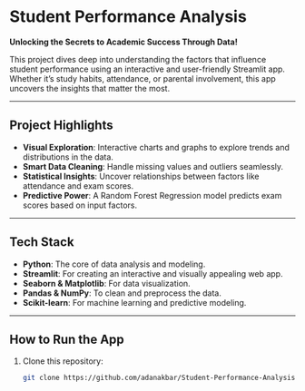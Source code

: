 # Student Performance Analysis 

**Unlocking the Secrets to Academic Success Through Data!**  

This project dives deep into understanding the factors that influence student performance using an interactive and user-friendly Streamlit app. Whether it’s study habits, attendance, or parental involvement, this app uncovers the insights that matter the most.

---

## **Project Highlights**  
- **Visual Exploration**: Interactive charts and graphs to explore trends and distributions in the data.  
- **Smart Data Cleaning**: Handle missing values and outliers seamlessly.  
- **Statistical Insights**: Uncover relationships between factors like attendance and exam scores.  
- **Predictive Power**: A Random Forest Regression model predicts exam scores based on input factors.  

---

## **Tech Stack**  
- **Python**: The core of data analysis and modeling.  
- **Streamlit**: For creating an interactive and visually appealing web app.  
- **Seaborn & Matplotlib**: For data visualization.  
- **Pandas & NumPy**: To clean and preprocess the data.  
- **Scikit-learn**: For machine learning and predictive modeling.

---

##  **How to Run the App**  
1. Clone this repository:  
   ```bash
   git clone https://github.com/adanakbar/Student-Performance-Analysis

